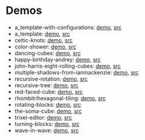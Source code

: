 # Demos

- a_template-with-configurations: [demo](https://erkal.github.io/elm-3d-playground-exploration/a_template-with-configurations), [src](https://github.com/erkal/elm-3d-playground-exploration/tree/main/games/a_template-with-configurations/src)
- a_template: [demo](https://erkal.github.io/elm-3d-playground-exploration/a_template), [src](https://github.com/erkal/elm-3d-playground-exploration/tree/main/games/a_template/src)
- celtic-knots: [demo](https://erkal.github.io/elm-3d-playground-exploration/celtic-knots), [src](https://github.com/erkal/elm-3d-playground-exploration/tree/main/games/celtic-knots/src)
- color-shower: [demo](https://erkal.github.io/elm-3d-playground-exploration/color-shower), [src](https://github.com/erkal/elm-3d-playground-exploration/tree/main/games/color-shower/src)
- dancing-cubes: [demo](https://erkal.github.io/elm-3d-playground-exploration/dancing-cubes), [src](https://github.com/erkal/elm-3d-playground-exploration/tree/main/games/dancing-cubes/src)
- happy-birthday-andrey: [demo](https://erkal.github.io/elm-3d-playground-exploration/happy-birthday-andrey), [src](https://github.com/erkal/elm-3d-playground-exploration/tree/main/games/happy-birthday-andrey/src)
- john-harris-eight-rolling-cubes: [demo](https://erkal.github.io/elm-3d-playground-exploration/john-harris-eight-rolling-cubes), [src](https://github.com/erkal/elm-3d-playground-exploration/tree/main/games/john-harris-eight-rolling-cubes/src)
- multiple-shadows-from-ianmackenzie: [demo](https://erkal.github.io/elm-3d-playground-exploration/multiple-shadows-from-ianmackenzie), [src](https://github.com/erkal/elm-3d-playground-exploration/tree/main/games/multiple-shadows-from-ianmackenzie/src)
- recursive-rotation: [demo](https://erkal.github.io/elm-3d-playground-exploration/recursive-rotation), [src](https://github.com/erkal/elm-3d-playground-exploration/tree/main/games/recursive-rotation/src)
- recursive-tree: [demo](https://erkal.github.io/elm-3d-playground-exploration/recursive-tree), [src](https://github.com/erkal/elm-3d-playground-exploration/tree/main/games/recursive-tree/src)
- red-faced-cube: [demo](https://erkal.github.io/elm-3d-playground-exploration/red-faced-cube), [src](https://github.com/erkal/elm-3d-playground-exploration/tree/main/games/red-faced-cube/src)
- rhombitrihexagonal-tiling: [demo](https://erkal.github.io/elm-3d-playground-exploration/rhombitrihexagonal-tiling), [src](https://github.com/erkal/elm-3d-playground-exploration/tree/main/games/rhombitrihexagonal-tiling/src)
- rotating-blocks: [demo](https://erkal.github.io/elm-3d-playground-exploration/rotating-blocks), [src](https://github.com/erkal/elm-3d-playground-exploration/tree/main/games/rotating-blocks/src)
- the-soma-cube: [demo](https://erkal.github.io/elm-3d-playground-exploration/the-soma-cube), [src](https://github.com/erkal/elm-3d-playground-exploration/tree/main/games/the-soma-cube/src)
- trixel-editor: [demo](https://erkal.github.io/elm-3d-playground-exploration/trixel-editor), [src](https://github.com/erkal/elm-3d-playground-exploration/tree/main/games/trixel-editor/src)
- turning-blocks: [demo](https://erkal.github.io/elm-3d-playground-exploration/turning-blocks), [src](https://github.com/erkal/elm-3d-playground-exploration/tree/main/games/turning-blocks/src)
- wave-in-wave: [demo](https://erkal.github.io/elm-3d-playground-exploration/wave-in-wave), [src](https://github.com/erkal/elm-3d-playground-exploration/tree/main/games/wave-in-wave/src)
